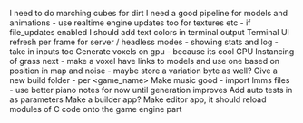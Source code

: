 I need to do marching cubes for dirt
I need a good pipeline for models and animations - use realtime engine updates too for textures etc - if file_updates enabled
I should add text colors in terminal output
Terminal UI refresh per frame for server / headless modes - showing stats and log - take in inputs too
Generate voxels on gpu - because its cool
GPU Instancing of grass next - make a voxel have links to models and use one based on position in map and noise - maybe store a variation byte as well?
Give a new build folder - per <game_name>_<OS>_<architecture>
Make music good - import lmms files - use better piano notes for now until generation improves
Add auto tests in as parameters
Make a builder app?
Make editor app, it should reload modules of C code onto the game engine part
